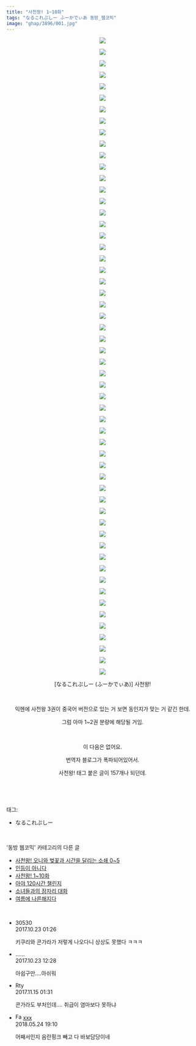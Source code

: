 ```yaml
---
title: "사천왕! 1~10화"
tags: "なるこれぷしー ふーかでぃあ 동방_웹코믹"
image: "ghap/3896/001.jpg"
---
```

<div class="article">
<p style="text-align: center; clear: none; float: none;"><img src="{{ site.nasurl }}/ghap/3896/001.jpg"/></p>
<p style="text-align: center; clear: none; float: none;"><img src="{{ site.nasurl }}/ghap/3896/002.jpg"/></p>
<p style="text-align: center; clear: none; float: none;"><img src="{{ site.nasurl }}/ghap/3896/003.jpg"/></p>
<p style="text-align: center; clear: none; float: none;"><img src="{{ site.nasurl }}/ghap/3896/004.jpg"/></p>
<p style="text-align: center; clear: none; float: none;"><img src="{{ site.nasurl }}/ghap/3896/005.jpg"/></p>
<p style="text-align: center; clear: none; float: none;"><img src="{{ site.nasurl }}/ghap/3896/006.gif"/></p>
<p style="text-align: center; clear: none; float: none;"><img src="{{ site.nasurl }}/ghap/3896/007.gif"/></p>
<p style="text-align: center; clear: none; float: none;"><img src="{{ site.nasurl }}/ghap/3896/008.gif"/></p>
<p style="text-align: center; clear: none; float: none;"><img src="{{ site.nasurl }}/ghap/3896/009.gif"/></p>
<p style="text-align: center; clear: none; float: none;"><img src="{{ site.nasurl }}/ghap/3896/010.jpg"/></p>
<p style="text-align: center; clear: none; float: none;"><img src="{{ site.nasurl }}/ghap/3896/011.jpg"/></p>
<p style="text-align: center; clear: none; float: none;"><img src="{{ site.nasurl }}/ghap/3896/012.jpg"/></p>
<p style="text-align: center; clear: none; float: none;"><img src="{{ site.nasurl }}/ghap/3896/013.jpg"/></p>
<p style="text-align: center; clear: none; float: none;"><img src="{{ site.nasurl }}/ghap/3896/014.jpg"/></p>
<p style="text-align: center; clear: none; float: none;"><img src="{{ site.nasurl }}/ghap/3896/015.jpg"/></p>
<p style="text-align: center; clear: none; float: none;"><img src="{{ site.nasurl }}/ghap/3896/016.jpg"/></p>
<p style="text-align: center; clear: none; float: none;"><img src="{{ site.nasurl }}/ghap/3896/017.jpg"/></p>
<p style="text-align: center; clear: none; float: none;"><img src="{{ site.nasurl }}/ghap/3896/018.jpg"/></p>
<p style="text-align: center; clear: none; float: none;"><img src="{{ site.nasurl }}/ghap/3896/019.jpg"/></p>
<p style="text-align: center; clear: none; float: none;"><img src="{{ site.nasurl }}/ghap/3896/020.jpg"/></p>
<p style="text-align: center; clear: none; float: none;"><img src="{{ site.nasurl }}/ghap/3896/021.jpg"/></p>
<p style="text-align: center; clear: none; float: none;"><img src="{{ site.nasurl }}/ghap/3896/022.jpg"/></p>
<p style="text-align: center; clear: none; float: none;"><img src="{{ site.nasurl }}/ghap/3896/023.jpg"/></p>
<p style="text-align: center; clear: none; float: none;"><img src="{{ site.nasurl }}/ghap/3896/024.jpg"/></p>
<p style="text-align: center; clear: none; float: none;"><img src="{{ site.nasurl }}/ghap/3896/025.jpg"/></p>
<p style="text-align: center; clear: none; float: none;"><img src="{{ site.nasurl }}/ghap/3896/026.jpg"/></p>
<p style="text-align: center; clear: none; float: none;"><img src="{{ site.nasurl }}/ghap/3896/027.jpg"/></p>
<p style="text-align: center; clear: none; float: none;"><img src="{{ site.nasurl }}/ghap/3896/028.jpg"/></p>
<p style="text-align: center; clear: none; float: none;"><img src="{{ site.nasurl }}/ghap/3896/029.jpg"/></p>
<p style="text-align: center; clear: none; float: none;"><img src="{{ site.nasurl }}/ghap/3896/030.jpg"/></p>
<p style="text-align: center; clear: none; float: none;"><img src="{{ site.nasurl }}/ghap/3896/031.jpg"/></p>
<p style="text-align: center; clear: none; float: none;"><img src="{{ site.nasurl }}/ghap/3896/032.jpg"/></p>
<p style="text-align: center; clear: none; float: none;"><img src="{{ site.nasurl }}/ghap/3896/033.jpg"/></p>
<p style="text-align: center; clear: none; float: none;"><img src="{{ site.nasurl }}/ghap/3896/034.jpg"/></p>
<p style="text-align: center; clear: none; float: none;"><img src="{{ site.nasurl }}/ghap/3896/035.jpg"/></p>
<p style="text-align: center; clear: none; float: none;"><img src="{{ site.nasurl }}/ghap/3896/036.jpg"/></p>
<p style="text-align: center; clear: none; float: none;"><img src="{{ site.nasurl }}/ghap/3896/037.jpg"/></p>
<p style="text-align: center; clear: none; float: none;"><img src="{{ site.nasurl }}/ghap/3896/038.jpg"/></p>
<p style="text-align: center; clear: none; float: none;"><img src="{{ site.nasurl }}/ghap/3896/039.jpg"/></p>
<p style="text-align: center; clear: none; float: none;"><img src="{{ site.nasurl }}/ghap/3896/040.jpg"/></p>
<p style="text-align: center; clear: none; float: none;"><img src="{{ site.nasurl }}/ghap/3896/041.jpg"/></p>
<p style="text-align: center; clear: none; float: none;"><img src="{{ site.nasurl }}/ghap/3896/042.jpg"/></p>
<p style="text-align: center; clear: none; float: none;"><img src="{{ site.nasurl }}/ghap/3896/043.jpg"/></p>
<p style="text-align: center; clear: none; float: none;"><img src="{{ site.nasurl }}/ghap/3896/044.jpg"/></p>
<p style="text-align: center; clear: none; float: none;"><img src="{{ site.nasurl }}/ghap/3896/045.jpg"/></p>
<p style="text-align: center; clear: none; float: none;"><img src="{{ site.nasurl }}/ghap/3896/046.jpg"/></p>
<p style="text-align: center; clear: none; float: none;"><img src="{{ site.nasurl }}/ghap/3896/047.jpg"/></p>
<p style="text-align: center; clear: none; float: none;"><img src="{{ site.nasurl }}/ghap/3896/048.jpg"/></p>
<p style="text-align: center; clear: none; float: none;"><img src="{{ site.nasurl }}/ghap/3896/049.jpg"/></p>
<p style="text-align: center; clear: none; float: none;"><img src="{{ site.nasurl }}/ghap/3896/050.jpg"/></p>
<p style="text-align: center; clear: none; float: none;"><img src="{{ site.nasurl }}/ghap/3896/051.jpg"/></p>
<p style="text-align: center; clear: none; float: none;"><img src="{{ site.nasurl }}/ghap/3896/052.jpg"/></p>
<p style="text-align: center; clear: none; float: none;"><img src="{{ site.nasurl }}/ghap/3896/053.jpg"/></p>
<p style="text-align: center; clear: none; float: none;"><img src="{{ site.nasurl }}/ghap/3896/054.jpg"/></p>
<p style="text-align: center; clear: none; float: none;"><img src="{{ site.nasurl }}/ghap/3896/055.jpg"/></p>
<p style="text-align: center; clear: none; float: none;"><img src="{{ site.nasurl }}/ghap/3896/056.jpg"/></p>
<p style="text-align: center; clear: none; float: none;"> [なるこれぷしー (ふーかでぃあ)] 사천왕! </p>
<p style="text-align: center; clear: none; float: none;"><br/></p>
<p style="text-align: center; clear: none; float: none;">익헨에 사천왕 3권이 중국어 버전으로 있는 거 보면 동인지가 맞는 거 같긴 한데.</p>
<p style="text-align: center; clear: none; float: none;">그럼 아마 1~2권 분량에 해당될 거임.</p>
<p style="text-align: center; clear: none; float: none;"><br/></p>
<p style="text-align: center; clear: none; float: none;">이 다음은 없어요.</p>
<p style="text-align: center; clear: none; float: none;">번역자 블로그가 폭파되어있어서.</p>
<p style="text-align: center; clear: none; float: none;">사천왕! 태그 붙은 글이 157개나 되던데.</p>
<p><br/></p>
</div><br/>
<div class="tagTrail">
<p>태그: </p>
<ul>
<li>なるこれぷしー</li>
</ul>
</div><br/>
<div class="another">
<p>'동방 웹코믹' 카테고리의 다른 글</p>
<ul>
<li><a href="/2017-10-22-ghap_3898">사천왕! 오니와 벚꽃과 시간을 달리는 소쇄 0~5</a></li>
<li><a href="/2017-10-22-ghap_3897">인등이 아니다</a></li>
<li><a href="/2017-10-22-ghap_3896">사천왕! 1~10화</a></li>
<li><a href="/2017-10-22-ghap_3883">아야 120시간 챌린지</a></li>
<li><a href="/2017-10-22-ghap_3882">소녀들과의 잠자리 대화</a></li>
<li><a href="/2017-10-17-ghap_3857">여름에 나른해지다</a></li>
</ul>
</div><br/>
<div class="cb_module cb_fluid">
<div class="cb_wrt cb_profile">
<div class="comment">
<ul>
<li class="cb_thumb_off" id="comment15112158">
<div class="cb_comment_area">
<div class="cb_info_area">
<div class="cb_section">
<span class="cb_nick_name">30530</span>
</div>
<div class="cb_section">
<span class="cb_date">2017.10.23 01:26 </span>
</div>
</div>
<div class="cb_dsc_comment">
<p class="cb_dsc">
											키쿠리와 콘가라가 저렇게 나오다니 상상도 못했다 ㅋㅋㅋ
										</p>
</div>
</div></li>
<li class="cb_thumb_off" id="comment15112373">
<div class="cb_comment_area">
<div class="cb_info_area">
<div class="cb_section">
<span class="cb_nick_name">......</span>
</div>
<div class="cb_section">
<span class="cb_date">2017.10.23 12:28 </span>
</div>
</div>
<div class="cb_dsc_comment">
<p class="cb_dsc">
											아쉽구만....아쉬워<br/>
</p>
</div>
</div></li>
<li class="cb_thumb_off" id="comment15129456">
<div class="cb_comment_area">
<div class="cb_info_area">
<div class="cb_section">
<span class="cb_nick_name">Rty</span>
</div>
<div class="cb_section">
<span class="cb_date">2017.11.15 01:31 </span>
</div>
</div>
<div class="cb_dsc_comment">
<p class="cb_dsc">
											콘가라도 부처인데.... 취급이 염마보다 못하냐
										</p>
</div>
</div></li>
<li class="cb_thumb_off" id="comment15261149">
<div class="cb_comment_area">
<div class="cb_info_area">
<div class="cb_section">
<span class="cb_nick_name"><img alt="Favicon of http://qksxodid12@naver.com" height="16" onerror="this.onerror=null;this.parentNode.removeChild(this)" src="http://naver.com/favicon.ico" width="16"/> <a href="http://qksxodid12@naver.com" onclick="return openLinkInNewWindow(this)">xxx</a></span>
</div>
<div class="cb_section">
<span class="cb_date">2018.05.24 19:10 </span>
</div>
</div>
<div class="cb_dsc_comment">
<p class="cb_dsc">
											어째서인지 음란핑크 빼고 다 바보담당이네
										</p>
</div>
</div></li>
</ul>
</div>
</div><!-- commentList close -->
</div><br/>
